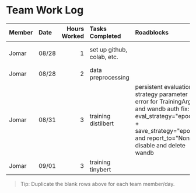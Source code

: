 # Team Work Log

| Member | Date | Hours Worked | Tasks Completed | Roadblocks | Next Steps |
|:------ |:---- | ------------:|:----------------|:-----------|:-----------|
| Jomar  |08/28 |      1       |set up github, colab, etc. |            |start with loading dataset, etc. |
| Jomar  |08/28 |      2       |data preprocessing |            |train/finetune distilbert|
| Jomar  |08/31 |      3       |training distilbert | persistent evaluation strategy parameter error for TrainingArgs and wandb auth fix: eval_strategy="epoch" + save_strategy="epoch" and report_to="None", disable and delete wandb           |train/finetune TinyBERT and MobileBERT|
| Jomar  |09/01 |      3       |training tinybert |    |train/finetune MobileBERT|

> Tip: Duplicate the blank rows above for each team member/day.
